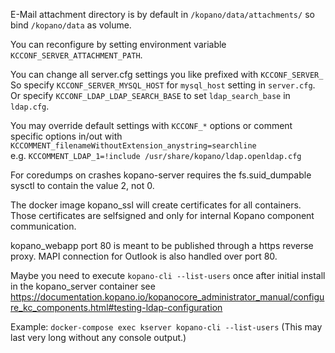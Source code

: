 E-Mail attachment directory is by default in `/kopano/data/attachments/` so bind `/kopano/data` as volume.

You can reconfigure by setting environment variable `KCCONF_SERVER_ATTACHMENT_PATH`.

You can change all server.cfg settings you like prefixed with `KCCONF_SERVER_`
So specify `KCCONF_SERVER_MYSQL_HOST` for `mysql_host` setting in `server.cfg`.
Or specify `KCCONF_LDAP_LDAP_SEARCH_BASE` to set `ldap_search_base` in `ldap.cfg`.

You may override default settings with `KCCONF_*` options or comment specific options in/out with `KCCOMMENT_filenameWithoutExtension_anystring=searchline`  
e.g. `KCCOMMENT_LDAP_1=!include /usr/share/kopano/ldap.openldap.cfg`

For coredumps on crashes kopano-server requires the fs.suid_dumpable sysctl to contain the value 2, not 0.

The docker image kopano_ssl will create certificates for all containers. Those certificates are selfsigned and only for internal Kopano component communication.

kopano_webapp port 80 is meant to be published through a https reverse proxy. MAPI connection for Outlook is also handled over port 80.

Maybe you need to execute `kopano-cli --list-users` once after initial install in the kopano_server container
see https://documentation.kopano.io/kopanocore_administrator_manual/configure_kc_components.html#testing-ldap-configuration

Example:
`docker-compose exec kserver kopano-cli --list-users` (This may last very long without any console output.)